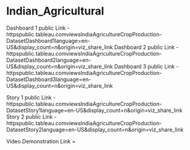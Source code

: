 # Indian_Agricultural


Dashboard 1 public Link - httpspublic.tableau.comviewsIndiaAgricultureCropProduction-DatasetDashboard1language=en-US&display_count=n&origin=viz_share_link
Dashboard 2 public Link - httpspublic.tableau.comviewsIndiaAgricultureCropProduction-DatasetDashboard2language=en-US&display_count=n&origin=viz_share_link
Dashboard 3 public Link - httpspublic.tableau.comviewsIndiaAgricultureCropProduction-DatasetDashboard3language=en-US&display_count=n&origin=viz_share_link

Story 1 public Link - httpspublic.tableau.comviewsIndiaAgricultureCropProduction-DatasetStory1language=en-US&display_count=n&origin=viz_share_link
Story 2 public Link - httpspublic.tableau.comviewsIndiaAgricultureCropProduction-DatasetStory2language=en-US&display_count=n&origin=viz_share_link

Video Demonstration Link = 

